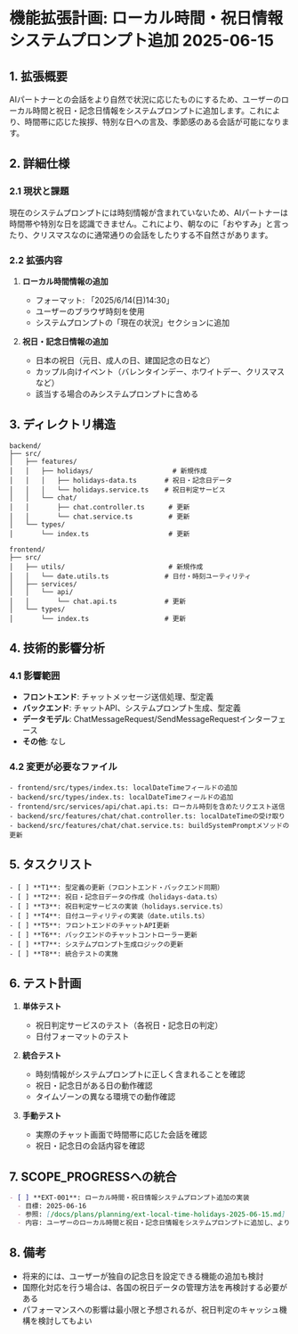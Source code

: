 # 機能拡張計画: ローカル時間・祝日情報システムプロンプト追加 2025-06-15

## 1. 拡張概要

AIパートナーとの会話をより自然で状況に応じたものにするため、ユーザーのローカル時間と祝日・記念日情報をシステムプロンプトに追加します。これにより、時間帯に応じた挨拶、特別な日への言及、季節感のある会話が可能になります。

## 2. 詳細仕様

### 2.1 現状と課題

現在のシステムプロンプトには時刻情報が含まれていないため、AIパートナーは時間帯や特別な日を認識できません。これにより、朝なのに「おやすみ」と言ったり、クリスマスなのに通常通りの会話をしたりする不自然さがあります。

### 2.2 拡張内容

1. **ローカル時間情報の追加**
   - フォーマット: 「2025/6/14(日)14:30」
   - ユーザーのブラウザ時刻を使用
   - システムプロンプトの「現在の状況」セクションに追加

2. **祝日・記念日情報の追加**
   - 日本の祝日（元日、成人の日、建国記念の日など）
   - カップル向けイベント（バレンタインデー、ホワイトデー、クリスマスなど）
   - 該当する場合のみシステムプロンプトに含める

## 3. ディレクトリ構造

```
backend/
├── src/
│   ├── features/
│   │   ├── holidays/                    # 新規作成
│   │   │   ├── holidays-data.ts       # 祝日・記念日データ
│   │   │   └── holidays.service.ts    # 祝日判定サービス
│   │   └── chat/
│   │       ├── chat.controller.ts      # 更新
│   │       └── chat.service.ts         # 更新
│   └── types/
│       └── index.ts                    # 更新

frontend/
├── src/
│   ├── utils/                          # 新規作成
│   │   └── date.utils.ts              # 日付・時刻ユーティリティ
│   ├── services/
│   │   └── api/
│   │       └── chat.api.ts            # 更新
│   └── types/
│       └── index.ts                   # 更新
```

## 4. 技術的影響分析

### 4.1 影響範囲

- **フロントエンド**: チャットメッセージ送信処理、型定義
- **バックエンド**: チャットAPI、システムプロンプト生成、型定義
- **データモデル**: ChatMessageRequest/SendMessageRequestインターフェース
- **その他**: なし

### 4.2 変更が必要なファイル

```
- frontend/src/types/index.ts: localDateTimeフィールドの追加
- backend/src/types/index.ts: localDateTimeフィールドの追加
- frontend/src/services/api/chat.api.ts: ローカル時刻を含めたリクエスト送信
- backend/src/features/chat/chat.controller.ts: localDateTimeの受け取り
- backend/src/features/chat/chat.service.ts: buildSystemPromptメソッドの更新
```

## 5. タスクリスト

```
- [ ] **T1**: 型定義の更新（フロントエンド・バックエンド同期）
- [ ] **T2**: 祝日・記念日データの作成（holidays-data.ts）
- [ ] **T3**: 祝日判定サービスの実装（holidays.service.ts）
- [ ] **T4**: 日付ユーティリティの実装（date.utils.ts）
- [ ] **T5**: フロントエンドのチャットAPI更新
- [ ] **T6**: バックエンドのチャットコントローラー更新
- [ ] **T7**: システムプロンプト生成ロジックの更新
- [ ] **T8**: 統合テストの実施
```

## 6. テスト計画

1. **単体テスト**
   - 祝日判定サービスのテスト（各祝日・記念日の判定）
   - 日付フォーマットのテスト

2. **統合テスト**
   - 時刻情報がシステムプロンプトに正しく含まれることを確認
   - 祝日・記念日がある日の動作確認
   - タイムゾーンの異なる環境での動作確認

3. **手動テスト**
   - 実際のチャット画面で時間帯に応じた会話を確認
   - 祝日・記念日の会話内容を確認

## 7. SCOPE_PROGRESSへの統合

```markdown
- [ ] **EXT-001**: ローカル時間・祝日情報システムプロンプト追加の実装
  - 目標: 2025-06-16
  - 参照: [/docs/plans/planning/ext-local-time-holidays-2025-06-15.md]
  - 内容: ユーザーのローカル時間と祝日・記念日情報をシステムプロンプトに追加し、より自然な会話を実現
```

## 8. 備考

- 将来的には、ユーザーが独自の記念日を設定できる機能の追加も検討
- 国際化対応を行う場合は、各国の祝日データの管理方法を再検討する必要がある
- パフォーマンスへの影響は最小限と予想されるが、祝日判定のキャッシュ機構を検討してもよい